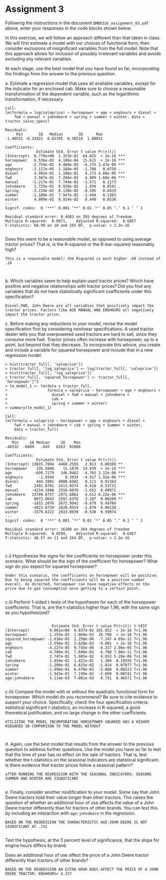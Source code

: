 # Assignment 3

Following the instructions in the document ```QMB6316_assignment_03.pdf``` above, 
enter your responses in the code blocks shown below.


In this exercise, we will follow an approach different than that taken in class. 
We will first estimate a model with our choices of functional form, then consider exclusions of insignificant variables from the full model. 
Note that this approach allows for inclusion of possibly irrelevant variables and avoids excluding any relevant variables. 


At each stage, use the best model that you have found so far, 
incorporating the findings from the answer to the previous question.




a. Estimate a regression model that uses all available variables, 
except for the indicator for an enclosed cab.
	Make sure to choose a reasonable transformation of the dependent variable, 
	such as the logarithmic transformation, if necessary.
	
```
Call:
lm(formula = log(saleprice) ~ horsepower + age + enghours + diesel + 
    fwd + manual + johndeere + spring + summer + winter, data = tractor_sales_specs)

Residuals:
     Min       1Q   Median       3Q      Max 
-1.40551 -0.32922  0.03705  0.36518  1.08651 

Coefficients:
              Estimate Std. Error t value Pr(>|t|)    
(Intercept)  8.770e+00  1.353e-01  64.825  < 2e-16 ***
horsepower   6.536e-03  4.186e-04  15.615  < 2e-16 ***
age         -2.754e-02  4.460e-03  -6.175 2.47e-09 ***
enghours    -2.117e-05  1.184e-05  -1.788   0.0750 .  
diesel       4.992e-01  1.196e-01   4.173 4.08e-05 ***
fwd          3.567e-01  7.266e-02   4.909 1.60e-06 ***
manual      -1.217e-01  7.744e-02  -1.571   0.1173    
johndeere    1.725e-01  8.920e-02   1.934   0.0541 .  
spring      -3.210e-02  8.130e-02  -0.395   0.6933    
summer      -1.188e-01  7.947e-02  -1.494   0.1363    
winter       4.009e-02  8.924e-02   0.449   0.6536    
---
Signif. codes:  0 ‘***’ 0.001 ‘**’ 0.01 ‘*’ 0.05 ‘.’ 0.1 ‘ ’ 1

Residual standard error: 0.4983 on 265 degrees of freedom
Multiple R-squared:  0.6971,	Adjusted R-squared:  0.6857 
F-statistic: 60.99 on 10 and 265 DF,  p-value: < 2.2e-16


```

Does this seem to be a reasonable model, as opposed to using average tractor prices? 
	That is, is the R-squared or the R-bar-squared reasonably high?

```
This is a reasonable model! the Rsquared is much higher .68 instead of .24



```


b. Which variables seem to help explain used tractor prices? 
	Which have positive and negative relationships with tractor prices?
	Did you find any variables that do not have statistically significant coefficients under this specification?

```
Diesel,FWD, John Deere are all variables that positively impact the tractor prices. Factors like AGE MANUAL AND ENGHOURS all negatively impact the tractor price.

```



c. Before making any reductions to your model, revise the model specification first
	by considering nonlinear specifications.
	A used tractor dealer tells you that overpowered used tractors are hard to sell, since they consume more fuel. 
      Tractor prices often increase with horsepower, up to a point, but beyond that they decrease. 
      To incorporate this advice, you create and include a variable for squared horsepower and include that in a new regression model. 
      

```
> hist(tractor_full[, 'saleprice'])
> tractor_full[, 'log_saleprice'] <- log(tractor_full[, 'saleprice'])
> hist(tractor_full[, 'log_saleprice'])
> tractor_full[, 'squared_horsepower'] <- tractor_full[, 'horsepower']^2
> lm_model_1 <- lm(data = tractor_full,
+                  formula = saleprice ~ horsepower + age + enghours +
+                    diesel + fwd + manual + johndeere +
+                    cab +
+                    spring + summer + winter)
> summary(lm_model_1)

Call:
lm(formula = saleprice ~ horsepower + age + enghours + diesel + 
    fwd + manual + johndeere + cab + spring + summer + winter, 
    data = tractor_full)

Residuals:
   Min     1Q Median     3Q    Max 
-48532  -6089   -645   6263  92806 

Coefficients:
              Estimate Std. Error t value Pr(>|t|)    
(Intercept) 13015.7894  4468.2593   2.913  0.00389 ** 
horsepower    226.5840    15.1670  14.939  < 2e-16 ***
age          -699.7279   146.8462  -4.765 3.12e-06 ***
enghours       -1.9344     0.3934  -4.917 1.55e-06 ***
diesel        444.3901  4000.6502   0.111  0.91164    
fwd          1491.0701  2413.9374   0.618  0.53731    
manual      -4214.1008  2550.8076  -1.652  0.09971 .  
johndeere   13709.8757  2972.6862   4.612 6.22e-06 ***
cab          8072.0643  2597.6376   3.107  0.00209 ** 
spring      -1815.2076  2672.9042  -0.679  0.49766    
summer      -4923.8739  2620.8553  -1.879  0.06138 .  
winter      -1579.6222  2933.8039  -0.538  0.59074    
---
Signif. codes:  0 ‘***’ 0.001 ‘**’ 0.01 ‘*’ 0.05 ‘.’ 0.1 ‘ ’ 1

Residual standard error: 16380 on 264 degrees of freedom
Multiple R-squared:  0.6599,	Adjusted R-squared:  0.6457 
F-statistic: 46.57 on 11 and 264 DF,  p-value: < 2.2e-16



```


  c.i) Hypothesize the signs for the coefficients on horsepower 
	under this scenario. 
		What should be the sign of the coefficient for horsepower? 
		What sign do you expect for squared horsepower?
      
```
Under this scenario, the coefficients on horsepower will be positive. Due to being squared the coefficients will be a positive number overall. As directed, horsepower can have negative effects on the price due to gas consumption once getting to a certain point.


```

  c.ii) Perform 1-sided t-tests of the hypotheses for each of the horsepower coefficients. 
That is, are the t-statistics higher than 1.96, with the same sign as you hypothesized?

```

                     Estimate Std. Error t value Pr(>|t|) t-tEST 
(Intercept)         9.001e+00  8.837e-02 101.852  < 2e-16 T>1.96
horsepower          1.155e-02  1.069e-03  10.798  < 2e-16 T>1.96
squared_horsepower -1.636e-05  2.258e-06  -7.247 4.69e-12 T<1.96
age                -3.556e-02  3.628e-03  -9.801  < 2e-16 T<1.96
enghours           -4.227e-05  9.745e-06  -4.337 2.06e-05 T<1.96
cab                 4.786e-01  7.040e-02   6.798 7.06e-11 T>1.96
fwd                 2.747e-01  5.905e-02   4.652 5.20e-06 T>1.96
johndeere           1.854e-01  1.422e-01   1.304  0.19335 T<1.96   
spring             -1.200e-01  6.615e-02  -1.814  0.07077 T<1.96  
summer             -1.998e-01  6.470e-02  -3.088  0.00223 T<1.96 
winter             -1.943e-01  7.199e-02  -2.699  0.00741 T<1.96 
age:johndeere       5.114e-03  7.001e-03   0.731  0.46571 T<1.96  


```

  c.iii) Compare the model with or without the quadratic functional form for horsepower.
            Which model do you recommend? 
		Be sure to cite evidence to support your choice. 
		Specifically, check the four specification criteria: 
		statistical significant $t$-statistics, 
		an increase in R-squared, 
		a good theoretical justification, and 
		no large change in the other coefficients.

```
UTILIZING THE MODEL INCORPORATING HORSEPOWER SQUARED HAS A HIGHER RSQUARED IN COMPARISON TO THE MODEL WITHOUT



```


d. Again, use the best model that results from the answer to the previous question to address further questions.
	Use the model you have so far to test that the time of year has no effect on the sale of tractors.
	That is, test whether the t-statistics on the seasonal indicators are statistical significant. 
	Is there evidence that tractor prices follow a seasonal pattern? 

```
afTER RUNNING THE REGRESSION WITH THE SEASONAL INDICATORS: SEASONS SUMMER AND WINTER ARE SIGNIFICANT


```
	
	
e. Finally, consider another modification to your model. 
	Some say that John Deere tractors hold their value longer than other tractors. 
      This raises the question of whether an additional hour of use affects the value of a John Deere tractor 
	differently than for tractors of other brands. 
	You can test this by including an interaction with ```age:johndeere``` in the regression.
	
```
BASED ON THE REGRESSION THE CHARACTERISTIC AGE:JOHN DEERE IS NOT SIGNIFICANT AT .731


```

Test the hypothesis, at the 5 percent level of significance, that the slope for engine hours differs by brand. 

Does an additional hour of use affect the price of a John Deere tractor
differently than tractors of other brands?
	
```
BASED ON THE REGRESSION AN EXTRA HOUR DOES AFFECT THE PRICE OF A JOHN DEERE TRACTOR: ENGHOURS= 4.337



```
	
	
	
